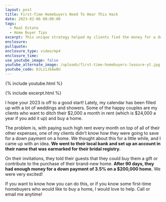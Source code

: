 ```yaml
---
layout: post
title: First-Time Homebuyers Need To Hear This Hack
date: 2023-02-06 00:00:00
tags:
  - Real Estate
  - Home Buyer Tips
excerpt: This unique strategy helped my clients find the money for a down payment.
enclosure:
pullquote:
enclosure_type: video/mp4
enclosure_time:
use_youtube_image: false
youtube_alternate_image: /uploads/first-time-homebuyers-leasure-yt.jpg
youtube_code: DJLz1JEAw0U
---
```

{% include youtube.html %}

{% include excerpt.html %}

I hope your 2023 is off to a good start! Lately, my calendar has been filled up with a lot of weddings and showers. Some of the happy couples are my clients who want to ditch their $2,000 a month in rent (which is $24,000 a year if you add it up) and buy a home.&nbsp;

The problem is, with paying such high rent every month on top of all of their other expenses, one of my clients didn’t know how they were going to save for a down payment on a home. We thought about this for a little while, and I came up with an idea. **We went to their local bank and set up an account in their name that was earmarked for their bridal registry.&nbsp;**

On their invitations, they told their guests that they could buy them a gift or contribute to the purchase of their brand-new home. **After 90 days, they had enough money for a down payment of 3.5% on a $200,000 home.** We were very excited!&nbsp;

If you want to know how you can do this, or if you know some first-time homebuyers who would like to buy a home, I would love to help. Call or email me anytime!